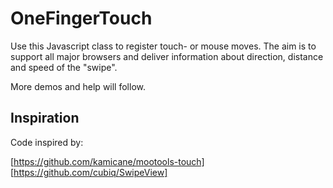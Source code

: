 OneFingerTouch
==============

Use this Javascript class to register touch- or mouse moves. The aim is to support all major browsers and deliver information about direction, distance and speed of the "swipe".

More demos and help will follow.

Inspiration
-----------

Code inspired by:

[https://github.com/kamicane/mootools-touch]
[https://github.com/cubiq/SwipeView]
